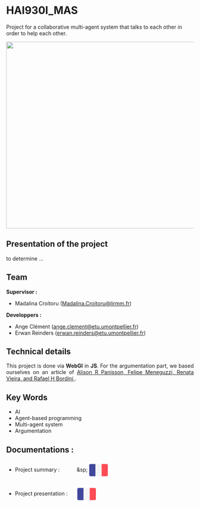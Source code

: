 # HAI930I_MAS

Project for a collaborative multi-agent system that talks to each other in order to help each other.

<p align="center">
<a href="./extern_doc/MAS.jpg">
<img align="center" src="./extern_doc/MAS.JPG" width="800" height="500"/>
</a>
</p>

## Presentation of the project 
to determine ...


## Team
<b>Supervisor :</b>    
-  Madalina Croitoru (Madalina.Croitoru@lirmm.fr) 

<b>Developpers :</b>
- Ange Clément (ange.clement@etu.umontpellier.fr) 
- Erwan Reinders (erwan.reinders@etu.umontpellier.fr) 

## Technical details
<p align="justify">
This project is done via <b>WebGl</b> in <b>JS</b>.
For the argumentation part, we based ourselves on an article of 
  <a href="./extern_doc/iat-protocols-2015.pdf">Alison R Panisson, Felipe Meneguzzi, Renata Vieira, and Rafael H Bordini </a>.
</p>

## Key Words
- AI
- Agent-based programming
- Multi-agent system
- Argumentation

## Documentations :
- Project summary : &emsp;&emsp;&emsp;&sp;
[<img align="center" src="./extern_doc/french.png" width="50" height="50"/>](./extern_doc/.pdf)

- Project presentation : &nbsp;&emsp;
[<img align="center" src="./extern_doc/french.png" width="50" height="50"/>](./extern_doc/.pdf)
